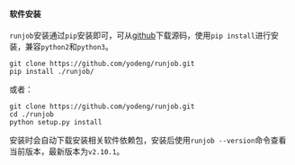 #### 软件安装

`runjob`安装通过`pip`安装即可，可从[github](https://github.com/yodeng/runjob)下载源码，使用`pip install`进行安装，兼容`python2`和`python3`。

```
git clone https://github.com/yodeng/runjob.git
pip install ./runjob/
```

或者：

```
git clone https://github.com/yodeng/runjob.git
cd ./runjob
python setup.py install
```

安装时会自动下载安装相关软件依赖包，安装后使用`runjob --version`命令查看当前版本，最新版本为`v2.10.1`。

